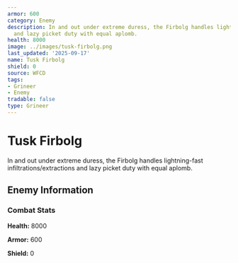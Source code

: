 ```yaml
---
armor: 600
category: Enemy
description: In and out under extreme duress, the Firbolg handles lightning-fast infiltrations/extractions
  and lazy picket duty with equal aplomb.
health: 8000
image: ../images/tusk-firbolg.png
last_updated: '2025-09-17'
name: Tusk Firbolg
shield: 0
source: WFCD
tags:
- Grineer
- Enemy
tradable: false
type: Grineer
---
```


# Tusk Firbolg

In and out under extreme duress, the Firbolg handles lightning-fast infiltrations/extractions and lazy picket duty with equal aplomb.

## Enemy Information

### Combat Stats

**Health:** 8000

**Armor:** 600

**Shield:** 0

